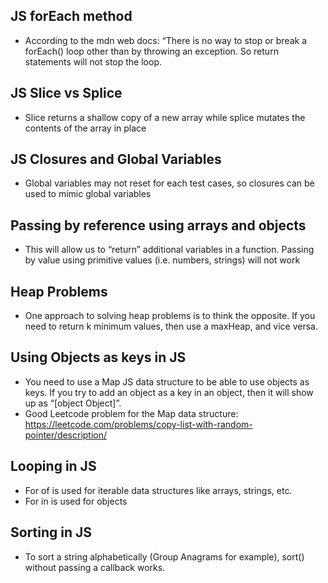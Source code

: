 ## JS forEach method 
* According to the mdn web docs: “There is no way to stop or break a forEach() loop other than by throwing an exception. So return statements will not stop the loop.

## JS Slice vs Splice
* Slice returns a shallow copy of a new array while splice mutates the contents of the array in place

## JS Closures and Global Variables 
* Global variables may not reset for each test cases, so closures can be used to mimic global variables

## Passing by reference using arrays and objects 
* This will allow us to “return” additional variables in a function. Passing by value using primitive values (i.e. numbers, strings) will not work

## Heap Problems
* One approach to solving heap problems is to think the opposite. If you need to return k minimum values, then use a maxHeap, and vice versa.

## Using Objects as keys in JS
* You need to use a Map JS data structure to be able to use objects as keys. If you try to add an object as a key in an object, then it will show up as “[object Object]”.
* Good Leetcode problem for the Map data structure: https://leetcode.com/problems/copy-list-with-random-pointer/description/

## Looping in JS
* For of is used for iterable data structures like arrays, strings, etc.
* For in is used for objects

## Sorting in JS
* To sort a string alphabetically (Group Anagrams for example), sort() without passing a callback works.